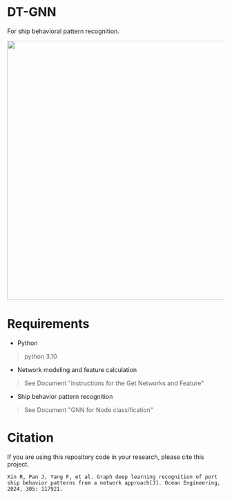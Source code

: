 # DT-GNN
For ship behavioral pattern recognition.  

<p align = "left">    
<img  src="https://github.com/destiny1103/DT-GNN/assets/127482560/4a36c3a5-3920-419b-a00f-efe79172c4be" width="600" />
</p>

# Requirements
* Python
>python 3.10
* Network modeling and feature calculation
>See Document "instructions for the Get Networks and Feature"
* Ship behavior pattern recognition
>See Document "GNN for Node classification"

# Citation
If you are using this repository code in your research, please cite this project.
```copy
Xin R, Pan J, Yang F, et al. Graph deep learning recognition of port ship behavior patterns from a network approach[J]. Ocean Engineering, 2024, 305: 117921.
```


